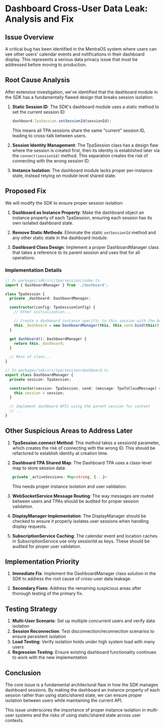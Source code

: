 # Dashboard Cross-User Data Leak: Analysis and Fix

## Issue Overview

A critical bug has been identified in the MentraOS system where users can see other users' calendar events and notifications in their dashboard display. This represents a serious data privacy issue that must be addressed before moving to production.

## Root Cause Analysis

After extensive investigation, we've identified that the dashboard module in the SDK has a fundamentally flawed design that breaks session isolation:

1. **Static Session ID**: The SDK's dashboard module uses a static method to set the current session ID:
   ```typescript
   dashboard.TpaSession.setSessionId(sessionId);
   ```
   This means all TPA sessions share the same "current" session ID, leading to cross-talk between users.

2. **Session Identity Management**: The TpaSession class has a design flaw where the session is created first, then its identity is established later via the `connect(sessionId)` method. This separation creates the risk of connecting with the wrong session ID.

3. **Instance Isolation**: The dashboard module lacks proper per-instance state, instead relying on module-level shared state.

## Proposed Fix

We will modify the SDK to ensure proper session isolation:

1. **Dashboard as Instance Property**: Make the dashboard object an instance property of each TpaSession, ensuring each session has its own isolated dashboard state.

2. **Remove Static Methods**: Eliminate the static `setSessionId` method and any other static state in the dashboard module.

3. **Dashboard Class Design**: Implement a proper DashboardManager class that takes a reference to its parent session and uses that for all operations.

### Implementation Details

```typescript
// In packages/sdk/src/tpa/session/index.ts
import { DashboardManager } from './dashboard';

class TpaSession {
  private _dashboard: DashboardManager;

  constructor(config: TpaSessionConfig) {
    // Other initialization...

    // Create a dashboard instance specific to this session with the bound send function
    this._dashboard = new DashboardManager(this, this.send.bind(this));
  }

  get dashboard(): DashboardManager {
    return this._dashboard;
  }

  // Rest of class...
}
```

```typescript
// In packages/sdk/src/tpa/session/dashboard.ts
export class DashboardManager {
  private session: TpaSession;

  constructor(session: TpaSession, send: (message: TpaToCloudMessage) => void) {
    this.session = session;
  }

  // Implement dashboard APIs using the parent session for context
  // ...
}
```

## Other Suspicious Areas to Address Later

1. **TpaSession.connect Method**: This method takes a sessionId parameter, which creates the risk of connecting with the wrong ID. This should be refactored to establish identity at creation time.

2. **Dashboard TPA Shared Map**: The Dashboard TPA uses a class-level map to store session data:
   ```typescript
   private _activeSessions: Map<string, {...}>
   ```
   This needs proper instance isolation and user validation.

3. **WebSocketService Message Routing**: The way messages are routed between users and TPAs should be audited for proper session validation.

4. **DisplayManager Implementation**: The DisplayManager should be checked to ensure it properly isolates user sessions when handling display requests.

5. **SubscriptionService Caching**: The calendar event and location caches in SubscriptionService use only sessionId as keys. These should be audited for proper user validation.

## Implementation Priority

1. **Immediate Fix**: Implement the DashboardManager class solution in the SDK to address the root cause of cross-user data leakage.

2. **Secondary Fixes**: Address the remaining suspicious areas after thorough testing of the primary fix.

## Testing Strategy

1. **Multi-User Scenario**: Set up multiple concurrent users and verify data isolation
2. **Session Reconnection**: Test disconnection/reconnection scenarios to ensure persistent isolation
3. **Load Testing**: Verify isolation holds under high system load with many users
4. **Regression Testing**: Ensure existing dashboard functionality continues to work with the new implementation

## Conclusion

The core issue is a fundamental architectural flaw in how the SDK manages dashboard sessions. By making the dashboard an instance property of each session rather than using static/shared state, we can ensure proper isolation between users while maintaining the current API.

This issue underscores the importance of proper instance isolation in multi-user systems and the risks of using static/shared state across user contexts.